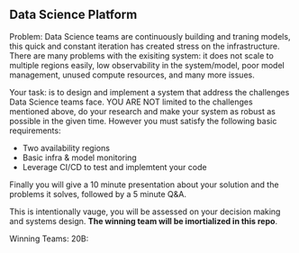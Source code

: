 Data Science Platform
-----
Problem: Data Science teams are continuously building and traning models, this quick and constant iteration has created stress on the infrastructure. There are many problems with the exisiting system: it does not scale to multiple regions easily, low observability in the system/model, poor model management, unused compute resources, and many more issues. 

Your task: is to design and implement a system that address the challenges Data Science teams face. YOU ARE NOT limited to the challenges mentioned above, do your research and make your system as robust as possible in the given time. However you must satisfy the following basic requirements:
- Two availability regions 
- Basic infra & model monitoring 
- Leverage CI/CD to test and implemtent your code

Finally you will give a 10 minute presentation about your solution and the problems it solves, followed by a 5 minute Q&A.

This is intentionally vauge, you will be assessed on your decision making and systems design. **The winning team will be imortialized in this repo**.


Winning Teams:
20B:
